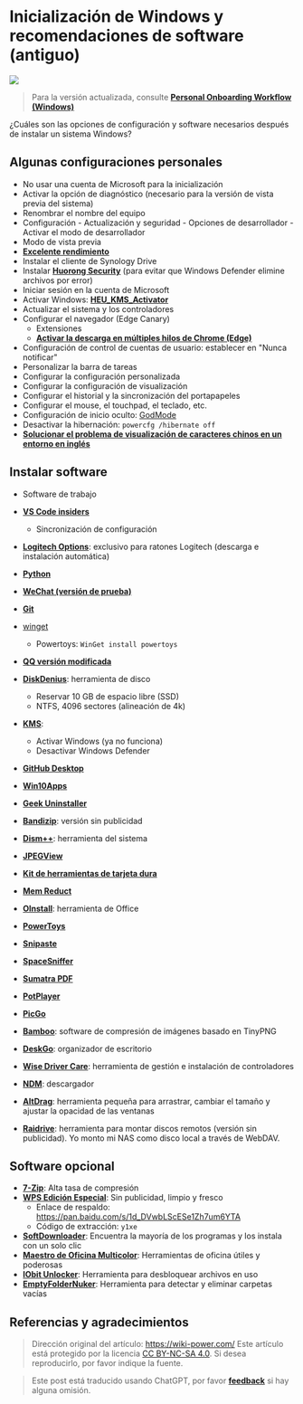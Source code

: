# Inicialización de Windows y recomendaciones de software (antiguo)

![](https://wiki-media-1253965369.cos.ap-guangzhou.myqcloud.com/img/20210117142759.jpg)

> Para la versión actualizada, consulte [**Personal Onboarding Workflow (Windows)**](https://wiki-power.com/Personal_Onboarding_Workflow_%28Windows%29/)

¿Cuáles son las opciones de configuración y software necesarios después de instalar un sistema Windows?

## Algunas configuraciones personales

- No usar una cuenta de Microsoft para la inicialización
- Activar la opción de diagnóstico (necesario para la versión de vista previa del sistema)
- Renombrar el nombre del equipo
- Configuración - Actualización y seguridad - Opciones de desarrollador - Activar el modo de desarrollador
- Modo de vista previa
- [**Excelente rendimiento**](https://bobi.site/archives/875)
- Instalar el cliente de Synology Drive
- Instalar [**Huorong Security**](https://www.huorong.cn/) (para evitar que Windows Defender elimine archivos por error)
- Iniciar sesión en la cuenta de Microsoft
- Activar Windows: [**HEU_KMS_Activator**](https://github.com/zbezj/HEU_KMS_Activator)
- Actualizar el sistema y los controladores
- Configurar el navegador (Edge Canary)
  - Extensiones
  - [**Activar la descarga en múltiples hilos de Chrome (Edge)**](https://wiki-power.com/%E5%BC%80%E5%90%AFChrome%EF%BC%88Edge%EF%BC%89%E5%A4%9A%E7%BA%BF%E7%A8%8B%E4%B8%8B%E8%BD%BD)
- Configuración de control de cuentas de usuario: establecer en "Nunca notificar"
- Personalizar la barra de tareas
- Configurar la configuración personalizada
- Configurar la configuración de visualización
- Configurar el historial y la sincronización del portapapeles
- Configurar el mouse, el touchpad, el teclado, etc.
- Configuración de inicio oculto: [GodMode](https://github.com/linyuxuanlin/File-host/tree/main/software/GodMode.lnk)
- Desactivar la hibernación: `powercfg /hibernate off`
- [**Solucionar el problema de visualización de caracteres chinos en un entorno en inglés**](https://blog.csdn.net/amoscn/article/details/106224359)

## Instalar software

- Software de trabajo
- [**VS Code insiders**](https://code.visualstudio.com/docs/?dv=win64&build=insiders)
  - Sincronización de configuración
- [**Logitech Options**](https://www.logitech.com.cn/zh-cn/product/options): exclusivo para ratones Logitech (descarga e instalación automática)
- [**Python**](https://www.microsoft.com/zh-cn/p/python-39/9p7qfqmjrfp7?rtc=1&activetab=pivot:overviewtab)
- [**WeChat (versión de prueba)**](https://dldir1.qq.com/weixin/Windows/Beta/WeChatBeta.exe)
- [**Git**](https://git-scm.com/downloads)
- [winget](https://www.microsoft.com/zh-cn/p/app-installer/9nblggh4nns1?ocid=9nblggh4nns1_ORSEARCH_Bing&rtc=2&activetab=pivot:overviewtab)
  - Powertoys: `WinGet install powertoys`
- [**QQ versión modificada**](https://github.com/linyuxuanlin/File-host/blob/main/software/QQ%209.4.2.27666%20Lite-20210118%20by%20flighty-Q.exe)

- [**DiskDenius**](https://www.diskgenius.cn/download.php): herramienta de disco
  - Reservar 10 GB de espacio libre (SSD)
  - NTFS, 4096 sectores (alineación de 4k)
- [**KMS**](https://github.com/linyuxuanlin/File-host/tree/main/software/KMS.exe):

  - Activar Windows (ya no funciona)
  - Desactivar Windows Defender

- [**GitHub Desktop**](https://desktop.github.com)

- [**Win10Apps**](https://github.com/linyuxuanlin/File-host/tree/main/software/Win10Apps.exe)
- [**Geek Uninstaller**](https://github.com/linyuxuanlin/File-host/tree/main/software/geekuninstaller.exe)
- [**Bandizip**](https://github.com/linyuxuanlin/File-host/tree/main/software/Bandizip.exe): versión sin publicidad
- [**Dism++**](https://www.chuyu.me/zh-Hans/): herramienta del sistema
- [**JPEGView**](https://github.com/linyuxuanlin/File-host/tree/main/software/JPEGView64.zip)
- [**Kit de herramientas de tarjeta dura**](http://www.kbtool.cn/down.php)
- [**Mem Reduct**](https://github.com/henrypp/memreduct/releases)
- [**OInstall**](https://github.com/linyuxuanlin/File-host/tree/main/software/OInstall.exe): herramienta de Office
- [**PowerToys**](https://github.com/microsoft/PowerToys/releases/)
- [**Snipaste**](https://zh.snipaste.com/download.html)
- [**SpaceSniffer**](https://github.com/linyuxuanlin/File-host/tree/main/software/SpaceSniffer.exe)
- [**Sumatra PDF**](https://www.sumatrapdfreader.org/download-free-pdf-viewer.html)
- [**PotPlayer**](https://daumpotplayer.com/download/)
- [**PicGo**](https://github.com/Molunerfinn/PicGo/releases/tag/v2.3.0-beta.4)
- [**Bamboo**](https://christopherwk210.github.io/bamboo/): software de compresión de imágenes basado en TinyPNG
- [**DeskGo**](https://pm.myapp.com/invc/xfspeed/qqpcmgr/data/DeskGo_2_9_1051_127_lite.exe): organizador de escritorio
- [**Wise Driver Care**](https://github.com/linyuxuanlin/File-host/blob/main/software/Wise%20Driver%20Care.zip): herramienta de gestión e instalación de controladores
- [**NDM**](https://www.neatdownloadmanager.com/index.php/en/): descargador
- [**AltDrag**](https://github.com/linyuxuanlin/File-host/tree/main/software/AltDrag.exe): herramienta pequeña para arrastrar, cambiar el tamaño y ajustar la opacidad de las ventanas
- [**Raidrive**](https://github.com/linyuxuanlin/File-host/blob/main/software/raidrive-2020-6-80.exe): herramienta para montar discos remotos (versión sin publicidad). Yo monto mi NAS como disco local a través de WebDAV. 

## Software opcional

- [**7-Zip**](https://github.com/linyuxuanlin/File-host/tree/main/software/7z.exe): Alta tasa de compresión
- [**WPS Edición Especial**](http://wpspro.support.wps.cn/gov/guangdong/chaozhou/installation/WPS%20Office%202019%20%E4%B8%93%E4%B8%9A%E7%89%88%EF%BC%88%E6%BD%AE%E5%B7%9E%E5%B8%82%E5%85%9A%E6%94%BF%E6%9C%BA%E5%85%B3%E5%8D%95%E4%BD%8D%EF%BC%89.exe): Sin publicidad, limpio y fresco
  - Enlace de respaldo: https://pan.baidu.com/s/1d_DVwbLScESe1Zh7um6YTA
  - Código de extracción: `y1xe`
- [**SoftDownloader**](https://github.com/linyuxuanlin/File-host/tree/main/software/SoftDownloader.zip): Encuentra la mayoría de los programas y los instala con un solo clic
- [**Maestro de Oficina Multicolor**](https://github.com/linyuxuanlin/File-host/tree/main/software/OfficeBox.zip): Herramientas de oficina útiles y poderosas
- [**IObit Unlocker**](https://github.com/linyuxuanlin/File-host/tree/main/software/IObit_Unlocker.exe): Herramienta para desbloquear archivos en uso
- [**EmptyFolderNuker**](https://github.com/linyuxuanlin/File-host/tree/main/software/EmptyFolderNuker.exe): Herramienta para detectar y eliminar carpetas vacías

## Referencias y agradecimientos

> Dirección original del artículo: <https://wiki-power.com/>
> Este artículo está protegido por la licencia [CC BY-NC-SA 4.0](https://creativecommons.org/licenses/by/4.0/deed.zh). Si desea reproducirlo, por favor indique la fuente.

> Este post está traducido usando ChatGPT, por favor [**feedback**](https://github.com/linyuxuanlin/Wiki_MkDocs/issues/new) si hay alguna omisión.